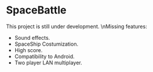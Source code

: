 # SpaceBattle
 
This project is still under development.
\nMissing features:
- Sound effects.
- SpaceShip Costumization.
- High score.
- Compatibility to Android.
- Two player LAN multiplayer.
